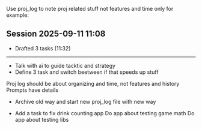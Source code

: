 Use proj_log to note proj related stuff not features and time only
for example:

## Session 2025-09-11 11:08

- Drafted 3 tasks (11:32)

---

- Talk with ai to guide tacktic and strategy
- Define 3 task and switch beetween if that speeds up stuff

Proj log should be about organizing and time, not features and history
Prompts have details
- Archive old way and start new proj_log file with new way

- Add a task to fix drink counting app
Do app about testing game math
Do app about testing libs